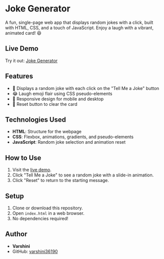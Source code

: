 # Joke Generator

A fun, single-page web app that displays random jokes with a click, built with HTML, CSS, and a touch of JavaScript. Enjoy a laugh with a vibrant, animated card! 😄


## Live Demo
Try it out: [Joke Generator](https://varshini36190.github.io/joke-generator.github.io/)

## Features
- 🎉 Displays a random joke with each click on the "Tell Me a Joke" button
- 😂 Laugh emoji flair using CSS pseudo-elements
- 📱 Responsive design for mobile and desktop
- 🔄 Reset button to clear the card

## Technologies Used
- **HTML**: Structure for the webpage
- **CSS**: Flexbox, animations, gradients, and pseudo-elements
- **JavaScript**: Random joke selection and animation reset

## How to Use
1. Visit the [live demo]( https://varshini36190.github.io/joke-generator.github.io/).
2. Click "Tell Me a Joke" to see a random joke with a slide-in animation.
3. Click "Reset" to return to the starting message.

## Setup
1. Clone or download this repository.
2. Open `index.html` in a web browser.
3. No dependencies required!

## Author
- **Varshini**
- GitHub: [varshini36190](https://github.com/varshini36190)



